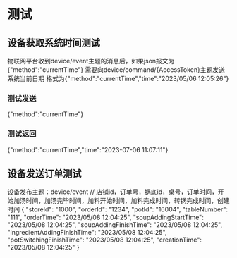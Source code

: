 # 测试

## 设备获取系统时间测试

物联网平台收到device/event主题的消息后，如果json报文为{"method":"currentTime"}
需要向device/command/{AccessToken}主题发送系统当前日期
格式为{"method":"currentTime","time":"2023/05/06 12:05:26"}
### 测试发送
{"method":"currentTime"}
### 测试返回
{"method":"currentTime","time":"2023-07-06 11:07:11"}

## 设备发送订单测试
设备发布主题：device/event
// 店铺id，订单号，锅底id，桌号，订单时间，开始加汤时间，加汤完毕时间，加料开始时间，加料完成时间，转锅完成时间，创建时间
{
"storeId": "1000",
"orderId": "1234",
"potId": "16004",
"tableNumber": "111",
"orderTime": "2023/05/08 12:04:25",
"soupAddingStartTime": "2023/05/08 12:04:25",
"soupAddingFinishTime": "2023/05/08 12:04:25",
"ingredientAddingFinishTime": "2023/05/08 12:04:25",
"potSwitchingFinishTime": "2023/05/08 12:04:25",
"creationTime": "2023/05/08 12:04:25"
}

## 